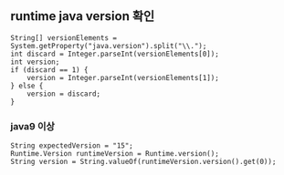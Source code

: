 ## runtime java version 확인
```
String[] versionElements = System.getProperty("java.version").split("\\.");
int discard = Integer.parseInt(versionElements[0]);
int version;
if (discard == 1) {
    version = Integer.parseInt(versionElements[1]);
} else {
    version = discard;
}
```

### java9 이상
    String expectedVersion = "15";
    Runtime.Version runtimeVersion = Runtime.version();
    String version = String.valueOf(runtimeVersion.version().get(0));